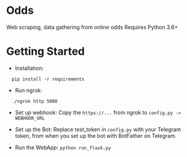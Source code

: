 # Odds
Web scraping, data gathering from online odds
Requires Python 3.6+

Getting Started
==================
  * Installation:
```
  pip install -r requirements
```
  * Run ngrok:
```
  ./ngrok http 5000
```
  * Set up webhook:
Copy the ```https://...``` from ngrok to ```config.py -> WEBHOOK_URL```

  * Set up the Bot:
Replace test_token in ```config.py```  with your Telegram token, from when
you set up the bot with BotFather on Telegram.

  * Run the WebApp:
```python run_flask.py```
